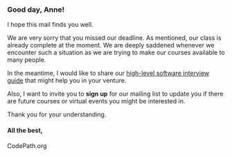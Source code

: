 ### Good day, **Anne**! 

I hope this mail finds you well. 

We are very sorry that you missed our deadline.
As mentioned, our class is already complete at the moment. 
We are deeply saddened whenever we encounter such a situation as we are trying to make our courses available to many people.

In the meantime, I would like to share our [high-level software interview guide](https://hackmd.io/@nesquena/HJN9k17sm?type=view) that might help you in your venture. 

Also, I want to invite you to **sign up** for our mailing list to update you if there are future courses or virtual events you might be interested in. 

Thank you for your understanding. 

#### **All the best,**
CodePath.org
